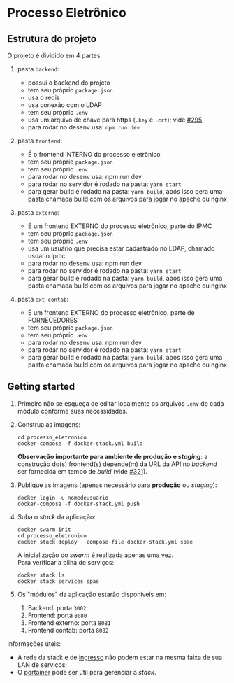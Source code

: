# Processo Eletrônico

## Estrutura do projeto

O projeto é dividido em 4 partes:

1. pasta `backend`:  

   - possui o backend do projeto
   - tem seu próprio `package.json`
   - usa o redis
   - usa conexão com o LDAP
   - tem seu próprio `.env`
   - usa um arquivo de chave para https (`.key` e `.crt`); vide [#295](https://github.com/CMCuritiba/processo_eletronico/issues/295)
   - para rodar no desenv usa: `npm run dev`

1. pasta `frontend`:

   - É o frontend INTERNO do processo eletrônico
   - tem seu próprio `package.json`
   - tem seu próprio `.env`
   - para rodar no desenv usa: npm run dev
   - para rodar no servidor é rodado na pasta: `yarn start`
   - para gerar build é rodado na pasta: `yarn build`, após isso gera uma pasta chamada build com os arquivos para jogar no apache ou nginx

1. pasta `externo`:

   - É um frontend EXTERNO do processo eletrônico, parte do IPMC
   - tem seu próprio `package.json`
   - tem seu próprio `.env`
   - usa um usuário que precisa estar cadastrado no LDAP, chamado usuario.ipmc
   - para rodar no desenv usa: npm run dev
   - para rodar no servidor é rodado na pasta: `yarn start`
   - para gerar build é rodado na pasta: `yarn build`, após isso gera uma pasta chamada build com os arquivos para jogar no apache ou nginx

1. pasta `ext-contab`:

   - É um frontend EXTERNO do processo eletrônico, parte de FORNECEDORES
   - tem seu próprio `package.json`
   - tem seu próprio `.env`
   - para rodar no desenv usa: npm run dev
   - para rodar no servidor é rodado na pasta: `yarn start`
   - para gerar build é rodado na pasta: `yarn build`, após isso gera uma pasta chamada build com os arquivos para jogar no apache ou nginx

## Getting started

1. Primeiro não se esqueça de editar localmente os arquivos `.env` de cada módulo conforme suas necessidades.

1. Construa as imagens:

   ```shell
   cd processo_eletronico
   docker-compose -f docker-stack.yml build
   ```

   **Observação importante para ambiente de produção e _staging_**: a construção do(s) frontend(s) depende(m) da URL da API no _backend_ ser fornecida em tempo de _build_ (vide [#321](https://github.com/CMCuritiba/processo_eletronico/issues/321)).

1. Publique as imagens (apenas necessário para **produção** ou _staging_):

   ```shell
   docker login -u nomedeusuario
   docker-compose -f docker-stack.yml push
   ```

1. Suba o _stack_ da aplicação:

   ```shell
   docker swarm init
   cd processo_eletronico
   docker stack deploy --compose-file docker-stack.yml spae
   ```

   A inicialização do _swarm_ é realizada apenas uma vez.  
   Para verificar a pilha de serviços:

   ```shell
   docker stack ls
   docker stack services spae
   ```

1. Os "módulos" da aplicação estarão disponíveis em:

   1. Backend: porta `3002`
   1. Frontend: porta `8080`
   1. Frontend externo: porta `8081`
   1. Frontend contab: porta `8082`

Informações úteis:

- A rede da stack e de [ingresso](https://docs.docker.com/network/overlay/#customize-the-default-ingress-network) não podem estar na mesma faixa de sua LAN de serviços;
- O [portainer](https://www.portainer.io/) pode ser útil para gerenciar a _stack_.
